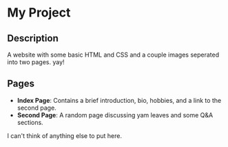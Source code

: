 # My Project

## Description
A website with some basic HTML and CSS and a couple images seperated into two pages. yay!

## Pages
- **Index Page**: Contains a brief introduction, bio, hobbies, and a link to the second page.
- **Second Page**: A random page discussing yam leaves and some Q&A sections.

I can't think of anything else to put here.
